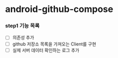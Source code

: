 # android-github-compose

### step1 기능 목록 
- [ ] 의존성 추가
- [ ] github 저장소 목록을 가져오는 Client를 구현
- [ ] 실제 서버 데이터 확인하는 로그 추가 
